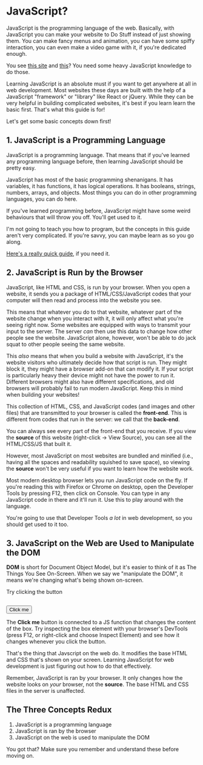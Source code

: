 # JavaScript?
JavaScript is the programming language of the web. Basically, with JavaScript you can make your website to Do Stuff instead of just showing them. You can make fancy menus and animation, you can have some spiffy interaction, you can even make a video game with it, if you're dedicated enough.

You see [this site](http://xacla.diverse.jp/) and [this](https://hypnosismic.com/)? You need some heavy JavaScript knowledge to do those. 

Learning JavaScript is an absolute must if you want to get anywhere at all in web development. Most websites these days are built with the help of a JavaScript "framework" or "library" like React or jQuery. While they can be very helpful in building complicated websites, it's best if you learn learn the basic first. That's what this guide is for!

Let's get some basic concepts down first!

## 1. JavaScript is a Programming Language
JavaScript is a programming language. That means that if you've learned any programming language before, then learning JavaScript should be pretty easy.

JavaScript has most of the basic programming shenanigans. It has variables, it has functions, it has logical operations. It has booleans, strings, numbers, arrays, and objects. Most things you can do in other programming languages, you can do here.

If you've learned programming before, JavaScript might have some weird behaviours that will throw you off. You'll get used to it.

I'm not going to teach you how to program, but the concepts in this guide aren't very complicated. If you're savvy, you can maybe learn as so you go along. 

[Here's a really quick guide](js-quickguide.md), if you need it.

## 2. JavaScript is Run by the Browser
JavaScript, like HTML and CSS, is run by your browser. When you open a website, it sends you a package of HTML/CSS/JavaScript codes that your computer will then read and process into the website you see.

This means that whatever you do to that website, whatever part of the website change when you interact with it, it will only affect what you're seeing right now. Some websites are equipped with ways to transmit your input to the server. The server *can* then use this data to change how other people see the website. JavaScript alone, however, won't be able to do jack squat to other people seeing the same website.

This *also* means that when you build a website with JavaScript, it's the website visitors who ultimately decide how that script is run. They might block it, they might have a browser add-on that can modify it. If your script is particularly heavy their device might not have the power to run it. Different browsers might also have different specifications, and old browsers will probably fail to run modern JavaScript. Keep this in mind when building your websites!

This collection of HTML, CSS, and JavaScript codes (and images and other files) that are transmitted to your browser is called the **front-end**. This is different from codes that run in the server: we call that the **back-end**. 

You can always see every part of the front-end that you receive. If you view the **source** of this website (right-click -> View Source), you can see all the HTML/CSS/JS that built it. 

However, most JavaScript on most websites are bundled and minified (i.e., having all the spaces and readability squished to save space), so viewing the **source** won't be very useful if you want to learn how the website work.

Most modern desktop browser lets you run JavaScript code on the fly. If you're reading this with Firefox or Chrome on desktop, open the Developer Tools by pressing F12, then click on Console. You can type in any JavaScript code in there and it'll run it. Use this to play around with the language.

You're going to use that Developer Tools *a lot* in web development, so you should get used to it too.

## 3. JavaScript on the Web are Used to Manipulate the DOM

**DOM** is short for Document Object Model, but it's easier to think of it as The Things You See On-Screen. When we say we "manipulate the DOM", it means we're changing what's being shown on-screen.

<div class="example-box" id="divtochange">Try clicking the button</div>

<button style="margin-top: 1em;" class="example-button" onclick="changeDiv()">Click me</button>

<script>
function changeDiv() {
	console.log('uwu')
	var div = document.getElementById("divtochange")
	console.log(div.innerHTML)
	if (div.innerHTML === "Changed!") {
		div.innerHTML = "Changed again!"
	} else if (div.innerHTML !== "Changed!") {
		div.innerHTML = "Changed!"
	}
}
</script>

The **Click me** button is connected to a JS function that changes the content of the box. Try inspecting the box element with your browser's DevTools (press F12, or right-click and choose Inspect Element) and see how it changes whenever you click the button. 

That's the thing that Javscript on the web do. It modifies the base HTML and CSS that's shown on your screen. Learning JavaScript for web development is just figuring out how to do that effectively. 

Remember, JavaScript is ran by your browser. It only changes how the website looks on *your* browser, not the **source**. The base HTML and CSS files in the server is unaffected.

## The Three Concepts Redux

1. JavaScript is a programming language
2. JavaScript is ran by the browser
3. JavaScript on the web is used to manipulate the DOM

You got that? Make sure you remember and understand these before moving on.